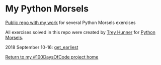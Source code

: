 # My Python Morsels
[Public repo with my work](https://github.com/mUtterberg/python_morsels/) for several Python Morsels exercises

All exercises solved in this repo were created by [Trey Hunner](https://treyhunner.com/) for [Python Morsels](https://try.pythonmorsels.com/).

2018 September 10-16: [get_earliest](https://mutterberg.github.io/python_morsels/get_earliest)

[Return to my #100DaysOfCode project home](https://mutterberg.github.io)
